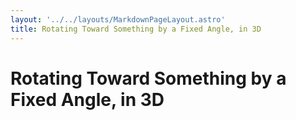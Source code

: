 ```yaml
---
layout: '../../layouts/MarkdownPageLayout.astro'
title: Rotating Toward Something by a Fixed Angle, in 3D
---
```


# Rotating Toward Something by a Fixed Angle, in 3D
